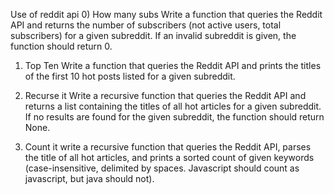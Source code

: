Use of reddit api
0) How many subs Write a function that queries the Reddit API and returns the number of subscribers (not active users, total subscribers) for a given subreddit. If an invalid subreddit is given, the function should return 0.

1) Top Ten Write a function that queries the Reddit API and prints the titles of the first 10 hot posts listed for a given subreddit.

2) Recurse it Write a recursive function that queries the Reddit API and returns a list containing the titles of all hot articles for a given subreddit. If no results are found for the given subreddit, the function should return None.

3) Count it  write a recursive function that queries the Reddit API, parses the title of all hot articles, and prints a sorted count of given keywords (case-insensitive, delimited by spaces. Javascript should count as javascript, but java should not).
